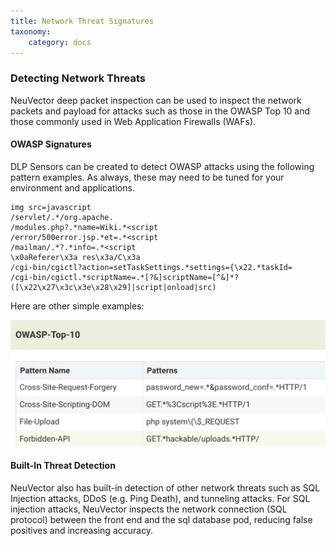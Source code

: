 ```yaml
---
title: Network Threat Signatures
taxonomy:
    category: docs
---
```


### Detecting Network Threats

NeuVector deep packet inspection can be used to inspect the network packets and payload for attacks such as those in the OWASP Top 10 and those commonly used in Web Application Firewalls (WAFs).

#### OWASP Signatures

DLP Sensors can be created to detect OWASP attacks using the following pattern examples. As always, these may need to be tuned for your environment and applications.

```shell
img src=javascript
/servlet/.*/org.apache.
/modules.php?.*name=Wiki.*<script
/error/500error.jsp.*et=.*<script
/mailman/.*?.*info=.*<script
\x0aReferer\x3a res\x3a/C\x3a
/cgi-bin/cgictl?action=setTaskSettings.*settings={\x22.*taskId=
/cgi-bin/cgictl.*scriptName=.*[?&]scriptName=[^&]*?([\x22\x27\x3c\x3e\x28\x29]|script|onload|src)
```

Here are other simple examples:

![owasp](owasp_top10_dlp.png)

#### Built-In Threat Detection

NeuVector also has built-in detection of other network threats such as SQL Injection attacks, DDoS (e.g. Ping Death), and tunneling attacks. For SQL injection attacks, NeuVector inspects the network connection (SQL protocol) between the front end and the sql database pod, reducing false positives and increasing accuracy.
